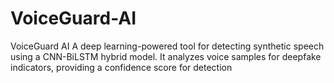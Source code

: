 # VoiceGuard-AI
VoiceGuard AI A deep learning-powered tool for detecting synthetic speech using a CNN-BiLSTM hybrid model. It analyzes voice samples for deepfake indicators, providing a confidence score for detection
